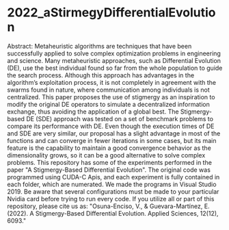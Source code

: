 # 2022_aStirmegyDifferentialEvolution
Abstract: Metaheuristic algorithms are techniques that have been successfully applied to solve complex optimization problems in engineering and science. Many metaheuristic approaches, such as Differential Evolution (DE), use the best individual found so far from the whole population to guide the search process. Although this approach has advantages in the algorithm’s exploitation process, it is not completely in agreement with the swarms found in nature, where communication among individuals is not centralized. This paper proposes the use of stigmergy as an inspiration to modify the original DE operators to simulate a decentralized information exchange, thus avoiding the application of a global best. The Stigmergy-based DE (SDE) approach was tested on a set of benchmark problems to compare its performance with DE. Even though the execution times of DE and SDE are very similar, our proposal has a slight advantage in most of the functions and can converge in fewer iterations in some cases, but its main feature is the capability to maintain a good convergence behavior as the dimensionality grows, so it can be a good alternative to solve complex problems.
This repository has some of the experiments performed in the paper "A Stigmergy-Based Differential Evolution". The original code was programmed using CUDA-C Apis, and each experiment is fully contained in each folder, which are numerated. We made the programs in Visual Studio 2019. Be aware that several configurations must be made to your particular Nvidia card before trying to run every code. 
If you utilize all or part of this repository, please cite us as: "Osuna-Enciso, V., & Guevara-Martínez, E. (2022). A Stigmergy-Based Differential Evolution. Applied Sciences, 12(12), 6093."

